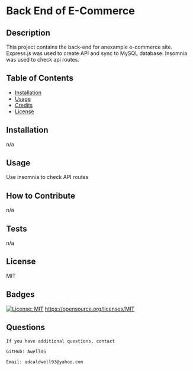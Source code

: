 # Back End of E-Commerce
  
  ## Description

  This project contains the back-end      for anexample      e-commerce site.    Express.js was used to create API and sync to MySQL database. Insomnia was used to check api routes.
  
  ## Table of Contents 
  
  - [Installation](#installation)
  - [Usage](#usage)
  - [Credits](#credits)
  - [License](#license)

  ## Installation

  n/a
  
  ## Usage
  
  Use insomnia to check API routes

  ## How to Contribute

  n/a

  ## Tests
  
  n/a

  ## License
  
  MIT
  
  
  ## Badges
  
  [![License: MIT](https://img.shields.io/badge/License-MIT-yellow.svg)](https://opensource.org/licenses/MIT)
  https://opensource.org/licenses/MIT
 
  ## Questions
  
    If you have additional questions, contact

    GitHub: Awell05

    Email: adcaldwell93@yahoo.com
